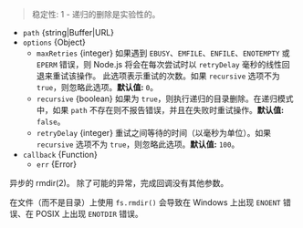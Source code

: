 <!-- YAML
added: v0.0.2
changes:
  - version: v13.3.0
    pr-url: https://github.com/nodejs/node/pull/30644
    description: The `maxBusyTries` option is renamed to `maxRetries`, and its
                 default is 0. The `emfileWait` option has been removed, and
                 `EMFILE` errors use the same retry logic as other errors. The
                 `retryDelay` option is now supported. `ENFILE` errors are now
                 retried.
  - version: v12.10.0
    pr-url: https://github.com/nodejs/node/pull/29168
    description: The `recursive`, `maxBusyTries`, and `emfileWait` options are
                 now supported.
  - version: v10.0.0
    pr-url: https://github.com/nodejs/node/pull/12562
    description: 参数 `callback` 不再是可选的。 
      如果不传入，则在运行时会抛出 `TypeError`。
  - version: v7.6.0
    pr-url: https://github.com/nodejs/node/pull/10739
    description: The `path` parameters can be a WHATWG `URL` object using
                 `file:` protocol. Support is currently still *experimental*.
  - version: v7.0.0
    pr-url: https://github.com/nodejs/node/pull/7897
    description: 参数 `callback` 不再是可选的。 
      如果不传入，则会触发弃用警告（id 为 DEP0013）。
-->

> 稳定性: 1 - 递归的删除是实验性的。

* `path` {string|Buffer|URL}
* `options` {Object}
  * `maxRetries` {integer} 如果遇到 `EBUSY`、`EMFILE`、`ENFILE`、`ENOTEMPTY` 或 `EPERM` 错误，则 Node.js 将会在每次尝试时以 `retryDelay` 毫秒的线性回退来重试该操作。
    此选项表示重试的次数。如果 `recursive` 选项不为 `true`，则忽略此选项。**默认值:** `0`。
  * `recursive` {boolean} 如果为 `true`，则执行递归的目录删除。在递归模式中，如果 `path` 不存在则不报告错误，并且在失败时重试操作。**默认值:** `false`。
  * `retryDelay` {integer} 重试之间等待的时间（以毫秒为单位）。如果 `recursive` 选项不为 `true`，则忽略此选项。**默认值:** `100`。
* `callback` {Function}
  * `err` {Error}

异步的 rmdir(2)。
除了可能的异常，完成回调没有其他参数。

在文件（而不是目录）上使用 `fs.rmdir()` 会导致在 Windows 上出现 `ENOENT` 错误、在 POSIX 上出现 `ENOTDIR` 错误。

